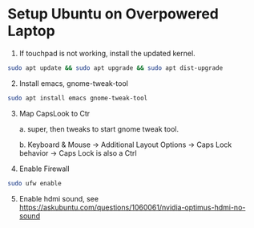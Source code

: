 # Setup Ubuntu on Overpowered Laptop

1. If touchpad is not working, install the updated kernel. 
```bash
sudo apt update && sudo apt upgrade && sudo apt dist-upgrade
```

2. Install emacs, gnome-tweak-tool
```bash
sudo apt install emacs gnome-tweak-tool
```

3. Map CapsLook to Ctr

    a. super, then tweaks to start gnome tweak tool. 
    
    b. Keyboard & Mouse -> Additional Layout Options -> Caps Lock behavior -> Caps Lock is also a Ctrl
    
4. Enable Firewall
```bash
sudo ufw enable
```    
    
5. Enable hdmi sound, see https://askubuntu.com/questions/1060061/nvidia-optimus-hdmi-no-sound
